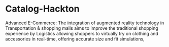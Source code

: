 # Catalog-Hackton
Advanced E-Commerce: The integration of augmented reality technology in  Transportation &amp; shopping malls aims to improve the traditional shopping experience by Logistics  allowing shoppers to virtually try on clothing and accessories in real-time,  offering accurate size and fit simulations,

